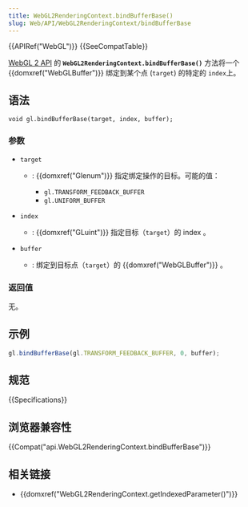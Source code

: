 ```yaml
---
title: WebGL2RenderingContext.bindBufferBase()
slug: Web/API/WebGL2RenderingContext/bindBufferBase
---
```

{{APIRef("WebGL")}} {{SeeCompatTable}}

[WebGL 2 API](/zh-CN/docs/Web/API/WebGL_API) 的 **`WebGL2RenderingContext.bindBufferBase()`** 方法将一个 {{domxref("WebGLBuffer")}} 绑定到某个点 (`target`) 的特定的 `index`上。

## 语法

```plain
void gl.bindBufferBase(target, index, buffer);
```

### 参数

- `target`

  - : {{domxref("Glenum")}} 指定绑定操作的目标。可能的值：

    - `gl.TRANSFORM_FEEDBACK_BUFFER`
    - `gl.UNIFORM_BUFFER`

- `index`
  - : {{domxref("GLuint")}} 指定目标（`target`）的 index 。
- `buffer`
  - : 绑定到目标点（`target`）的 {{domxref("WebGLBuffer")}} 。

### 返回值

无。

## 示例

```js
gl.bindBufferBase(gl.TRANSFORM_FEEDBACK_BUFFER, 0, buffer);
```

## 规范

{{Specifications}}

## 浏览器兼容性

{{Compat("api.WebGL2RenderingContext.bindBufferBase")}}

## 相关链接

- {{domxref("WebGL2RenderingContext.getIndexedParameter()")}}
